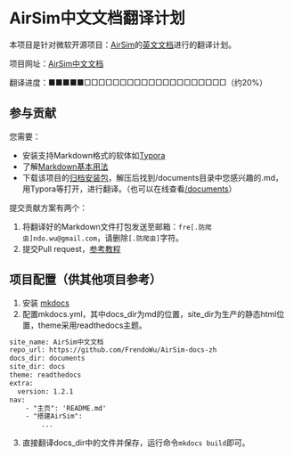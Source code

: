 # AirSim中文文档翻译计划

本项目是针对微软开源项目：[AirSim](https://github.com/microsoft/airsim/)的[英文文档](https://microsoft.github.io/AirSim/)进行的翻译计划。

项目网址：[AirSim中文文档](https://frendowu.github.io/AirSim-docs-zh/)

翻译进度：■■■■■□□□□□□□□□□□□□□□□□□□□（约20%）

## 参与贡献

您需要：

- 安装支持Markdown格式的软体如[Typora](https://typora.io)
- 了解[Markdown基本用法](https://www.runoob.com/markdown/md-tutorial.html)
- 下载该项目的[归档安装包](https://github.com/FrendoWu/AirSim-docs-zh/archive/master.zip)，解压后找到/documents目录中您感兴趣的.md，用Typora等打开，进行翻译。（也可以在线查看[/documents](https://github.com/FrendoWu/AirSim-docs-zh/tree/master/documents)）



提交贡献方案有两个：

1. 将翻译好的Markdown文件打包发送至邮箱：`fre[.防爬虫]ndo.wu@gmail.com`，请删除`[.防爬虫]`字符。
2. 提交Pull request，[参考教程](https://gist.github.com/zxhfighter/62847a087a2a8031fbdf)



## 项目配置（供其他项目参考）

1. 安装 [mkdocs](https://www.mkdocs.org) 
2. 配置mkdocs.yml，其中docs_dir为md的位置，site_dir为生产的静态html位置，theme采用readthedocs主题。

```xml
site_name: AirSim中文文档
repo_url: https://github.com/FrendoWu/AirSim-docs-zh
docs_dir: documents
site_dir: docs
theme: readthedocs
extra:
  version: 1.2.1
nav:
    - "主页": 'README.md'
    - "搭建AirSim":
		...
```

3. 直接翻译docs_dir中的文件并保存，运行命令`mkdocs build`即可。